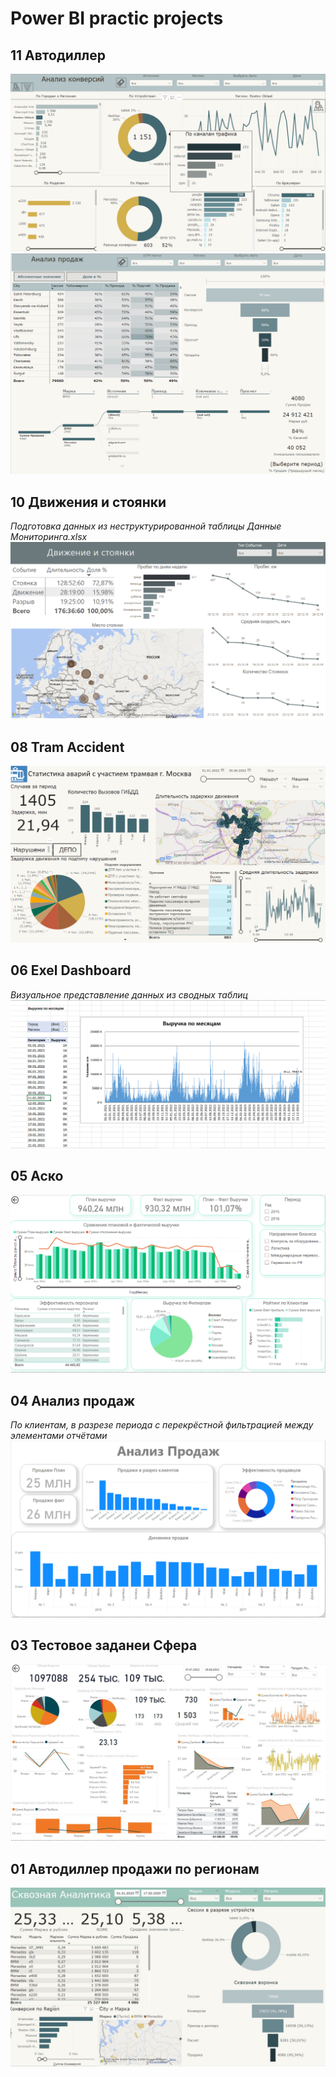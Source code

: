 # Power BI practic projects

## 11 Автодиллер 
![Автодиллер](/11_Auto2/pic01.png)
![Автодиллер](/11_Auto2/pic03.png)
## 10 Движения и стоянки
*Подготовка данных из неструктурированной таблицы Данные Мониторинга.xlsx*
![Движение и стоянки ДБ](10_WayStatistics/10.png)

## 08 Tram Accident
![Статистика ДТП трамвайного депо г.Москвы](08_Tram_Accident/tram.png)

## 06 Exel Dashboard 
*Визуальное представление данных из сводных таблиц*
![06](06_Exel_Dashboard/06.png)

## 05 Аско
![Дашборд 05](05_Asko_task/DashboardAsko.PNG)

## 04 Анализ продаж 
*По клиентам, в разрезе периода с перекрёстной фильтрацией между элементами отчётами*
![04](image.png)

## 03 Тестовое заданеи Сфера
![Дашборд 03](03_Cфера%20тестовое%20задание/Тестовой%20задание%201%20230923.JPG)

## 01 Автодиллер продажи по регионам
![Дашборд 01](01_Autodealler/01.JPG)



